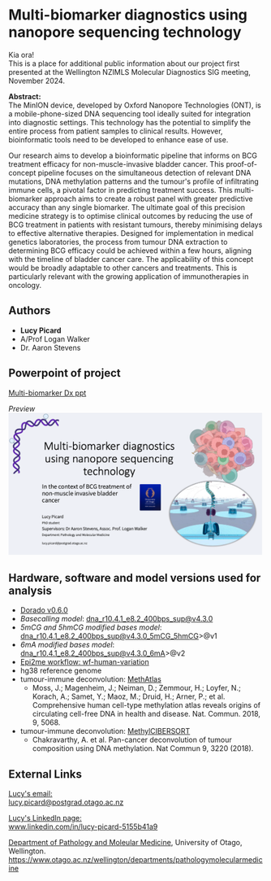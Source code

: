 # Multi-biomarker diagnostics using nanopore sequencing technology

Kia ora!  
This is a place for additional public information about our project first presented at the Wellington NZIMLS Molecular Diagnostics SIG meeting, November 2024.

**Abstract:**  
The MinION device, developed by Oxford Nanopore Technologies (ONT), is a mobile-phone-sized DNA sequencing tool ideally suited for integration into diagnostic settings. This technology has the potential to simplify the entire process from patient samples to clinical results. However, bioinformatic tools need to be developed to enhance ease of use.  

Our research aims to develop a bioinformatic pipeline that informs on BCG treatment efficacy for non-muscle-invasive bladder cancer. This proof-of-concept pipeline focuses on the simultaneous detection of relevant DNA mutations, DNA methylation patterns and the tumour's profile of infiltrating immune cells, a pivotal factor in predicting treatment success. This multi-biomarker approach aims to create a robust panel with greater predictive accuracy than any single biomarker. The ultimate goal of this precision medicine strategy is to optimise clinical outcomes by reducing the use of BCG treatment in patients with resistant tumours, thereby minimising delays to effective alternative therapies. Designed for implementation in medical genetics laboratories, the process from tumour DNA extraction to determining BCG efficacy could be achieved within a few hours, aligning with the timeline of bladder cancer care. The applicability of this concept would be broadly adaptable to other cancers and treatments. This is particularly relevant with the growing application of immunotherapies in oncology.

## Authors

* **Lucy Picard**
* A/Prof Logan Walker
* Dr. Aaron Stevens

## Powerpoint of project

[Multi-biomarker Dx ppt](lucypicard_multi-biom_Nov2024.pdf)  

*Preview*  
<img src="images/first_slide.png" alt="First slide preview" width="500"/>  

## Hardware, software and model versions used for analysis

* [Dorado v0.6.0](https://github.com/nanoporetech/dorado)
* *Basecalling model*: dna_r10.4.1_e8.2_400bps_sup@v4.3.0
* *5mCG and 5hmCG modified bases model*: dna_r10.4.1_e8.2_400bps_sup@v4.3.0_5mCG_5hmCG>@v1
* *6mA modified bases model*: dna_r10.4.1_e8.2_400bps_sup@v4.3.0_6mA>@v2
* [Epi2me workflow: wf-human-variation](https://github.com/epi2me-labs/wf-human-variation)
* hg38 reference genome
* tumour-immune deconvolution: [MethAtlas](https://github.com/nloyfer/meth_atlas)
  * Moss, J.; Magenheim, J.; Neiman, D.; Zemmour, H.; Loyfer, N.; Korach, A.; Samet, Y.; Maoz, M.; Druid, H.; Arner, P.; et al. Comprehensive human cell-type methylation atlas reveals origins of circulating cell-free DNA in health and disease. Nat. Commun. 2018, 9, 5068.
* tumour-immune deconvolution: [MethylCIBERSORT](https://github.com/WonyoungCho/MethylCIBERSORT)
  * Chakravarthy, A. et al. Pan-cancer deconvolution of tumour composition using DNA methylation. Nat Commun 9, 3220 (2018).

## External Links

[Lucy's email:](mailto:lucy.picard@postgrad.otago.ac.nz)  
lucy.picard@postgrad.otago.ac.nz  

[Lucy's LinkedIn page:](www.linkedin.com/in/lucy-picard-5155b41a9)  
www.linkedin.com/in/lucy-picard-5155b41a9   

[Department of Pathology and Moleular Medicine](https://www.otago.ac.nz/wellington/departments/pathologymolecularmedicine), University of Otago, Wellington.  
https://www.otago.ac.nz/wellington/departments/pathologymolecularmedicine  
